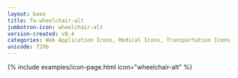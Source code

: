 ```yaml
---
layout: base
title: fa-wheelchair-alt
jumbotron-icon: wheelchair-alt
version-created: v0.4
categories: Web Application Icons, Medical Icons, Transportation Icons, Accessibility Icons
unicode: f29b
---
```


{% include examples/icon-page.html icon="wheelchair-alt" %}
